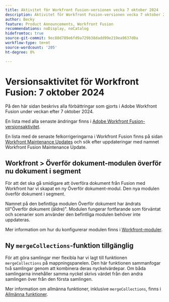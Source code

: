 ```yaml
---
title: Aktivitet för Workfront Fusion-versionen vecka 7 oktober 2024
description: Aktivitet för Workfront Fusion-versionen vecka 7 oktober 2024
author: Becky
feature: Product Announcements, Workfront Fusion
recommendations: noDisplay, noCatalog
hidefromtoc: true
source-git-commit: 9ec80d789e6fd9a729b38dadd99e219ea9637d0a
workflow-type: tm+mt
source-wordcount: '205'
ht-degree: 0%

---
```


# Versionsaktivitet för Workfront Fusion: 7 oktober 2024

På den här sidan beskrivs alla förbättringar som gjorts i Adobe Workfront Fusion under veckan efter 7 oktober 2024.

En lista med alla senaste ändringar finns i [Adobe Workfront Fusion-versionsaktivitet](../../../product-announcements/product-releases/fusion-release-activity/fusion-release-activity.md).

En lista med de senaste felkorrigeringarna i Workfront Fusion finns på sidan [Workfront Maintenance Updates](https://experienceleague.adobe.com/docs/workfront-known-issues/releases/current-updates.html) och sök efter uppdateringar med namnet Workfront Fusion Maintenance Update.

## Workfront > Överför dokument-modulen överför nu dokument i segment

För att det ska gå smidigare att överföra dokument från Fusion med Workfront har vi skapat en ny Överför dokument-modul. Den nya modulen överför dokument i segment.

Namnet på den befintliga modulen Överför dokument har ändrats till&quot;Överför dokument (äldre)&quot;. Modulen fungerar fortfarande som förväntat och scenarier som använder den befintliga modulen behöver inte uppdateras.

Mer information om hur du konfigurerar modulen finns i [Workfront-moduler](/help/quicksilver/workfront-fusion/apps-and-their-modules/workfront-modules.md#actions).

## Ny `mergeCollections`-funktion tillgänglig

För att göra samlingar mer flexibla har vi lagt till funktionen `mergeCollections` på mappningspanelen. Den här funktionen sammanfogar två samlingar genom att kombinera deras nyckelvärdepar. Om båda samlingarna innehåller samma nyckel skrivs värdet från den andra samlingen över från den första samlingen.

Mer information om allmänna funktioner, inklusive `mergeCollections`, finns i [Allmänna funktioner](/help/quicksilver/workfront-fusion/functions/general-functions.md).
